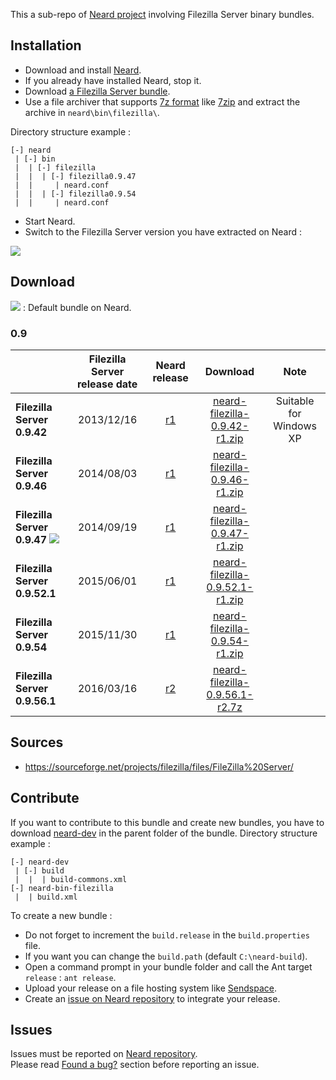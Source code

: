 This a sub-repo of [Neard project](https://github.com/crazy-max/neard) involving Filezilla Server binary bundles.

## Installation

* Download and install [Neard](https://github.com/crazy-max/neard).
* If you already have installed Neard, stop it.
* Download [a Filezilla Server bundle](#download).
* Use a file archiver that supports [7z format](http://www.7-zip.org/7z.html) like [7zip](http://www.7-zip.org/) and extract the archive in `neard\bin\filezilla\`.

Directory structure example :
```
[-] neard
 | [-] bin
 |  | [-] filezilla 
 |  |  | [-] filezilla0.9.47
 |  |     | neard.conf
 |  |  | [-] filezilla0.9.54
 |  |     | neard.conf
 ```

* Start Neard.
* Switch to the Filezilla Server version you have extracted on Neard :

![](https://raw.github.com/crazy-max/neard-bin-filezilla/master/img/switchVersion-20151214.png)

## Download

![](https://raw.github.com/crazy-max/neard-bin-filezilla/master/img/star-20151214.png) : Default bundle on Neard.

### 0.9

|                               | Filezilla Server release date | Neard release | Download | Note |
| ----------------------------- |:-----------------------------:|:-------------:|:--------:|:----:|
| **Filezilla Server 0.9.42**   | 2013/12/16 | [r1](https://github.com/crazy-max/neard-bin-filezilla/releases/tag/r1) | [neard-filezilla-0.9.42-r1.zip](https://github.com/crazy-max/neard-bin-filezilla/releases/download/r1/neard-filezilla-0.9.42-r1.zip) | Suitable for Windows XP |
| **Filezilla Server 0.9.46**   | 2014/08/03 | [r1](https://github.com/crazy-max/neard-bin-filezilla/releases/tag/r1) | [neard-filezilla-0.9.46-r1.zip](https://github.com/crazy-max/neard-bin-filezilla/releases/download/r1/neard-filezilla-0.9.46-r1.zip) | |
| **Filezilla Server 0.9.47** ![](https://raw.github.com/crazy-max/neard-bin-filezilla/master/img/star-20151214.png) | 2014/09/19 | [r1](https://github.com/crazy-max/neard-bin-filezilla/releases/tag/r1) | [neard-filezilla-0.9.47-r1.zip](https://github.com/crazy-max/neard-bin-filezilla/releases/download/r1/neard-filezilla-0.9.47-r1.zip) | |
| **Filezilla Server 0.9.52.1** | 2015/06/01 | [r1](https://github.com/crazy-max/neard-bin-filezilla/releases/tag/r1) | [neard-filezilla-0.9.52.1-r1.zip](https://github.com/crazy-max/neard-bin-filezilla/releases/download/r1/neard-filezilla-0.9.52.1-r1.zip) | |
| **Filezilla Server 0.9.54**   | 2015/11/30 | [r1](https://github.com/crazy-max/neard-bin-filezilla/releases/tag/r1) | [neard-filezilla-0.9.54-r1.zip](https://github.com/crazy-max/neard-bin-filezilla/releases/download/r1/neard-filezilla-0.9.54-r1.zip) | |
| **Filezilla Server 0.9.56.1** | 2016/03/16 | [r2](https://github.com/crazy-max/neard-bin-filezilla/releases/tag/r2) | [neard-filezilla-0.9.56.1-r2.7z](https://github.com/crazy-max/neard-bin-filezilla/releases/download/r2/neard-filezilla-0.9.56.1-r2.7z) | |

## Sources

* https://sourceforge.net/projects/filezilla/files/FileZilla%20Server/

## Contribute

If you want to contribute to this bundle and create new bundles, you have to download [neard-dev](https://github.com/crazy-max/neard-dev) in the parent folder of the bundle.
Directory structure example :

```
[-] neard-dev
 | [-] build
 |  |  | build-commons.xml 
[-] neard-bin-filezilla
 |  | build.xml
```

To create a new bundle :
* Do not forget to increment the `build.release` in the `build.properties` file.
* If you want you can change the `build.path` (default `C:\neard-build`).
* Open a command prompt in your bundle folder and call the Ant target `release` : `ant release`.
* Upload your release on a file hosting system like [Sendspace](https://www.sendspace.com/).
* Create an [issue on Neard repository](https://github.com/crazy-max/neard/issues) to integrate your release.

## Issues

Issues must be reported on [Neard repository](https://github.com/crazy-max/neard/issues).<br />
Please read [Found a bug?](https://github.com/crazy-max/neard#found-a-bug) section before reporting an issue.
